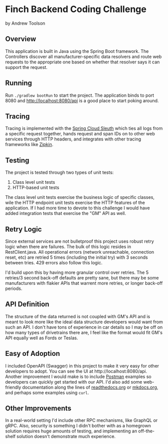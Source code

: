 # Finch Backend Coding Challenge

by Andrew Toolson

## Overview

This application is built in Java using the Spring Boot framework. The Controllers discover all
manufacturer-specific data resolvers and route web requests to the appropriate one based on whether
that resolver says it can support the request.

## Running

Run `./gradlew bootRun` to start the project. The application binds to port 8080 and 
[http://localhost:8080/api](http://localhost:8080/api) is a good place to start poking around.

## Tracing

Tracing is implemented with the [Spring Cloud Sleuth](https://spring.io/projects/spring-cloud-sleuth)
which ties all logs from a specific request together, hands request and span IDs on to other web services
through HTTP headers, and integrates with other tracing frameworks like [Zipkin](https://zipkin.io/).

## Testing

The project is tested through two types of unit tests:
1. Class level unit tests
1. HTTP-based unit tests

The class level unit tests exercise the business logic of specific classes, wile the HTTP endpoint unit
tests exercise the HTTP features of the application. If I had more time to devote to this challenge I
would have added integration tests that exercise the "GM" API as well.

## Retry Logic

Since external services are not bulletproof this project uses robust retry logic when there are failures.
The bulk of this logic resides in RestClient.java. All operational errors (network unreachable, connection 
reset, etc) are retried 5 times (including the initial try) with 3 seconds between tries. 429 errors also
follow this logic.

I'd build upon this by having more granular control over retries. The 5 retries/3 second back-off defaults
are pretty sane, but there may be some manufacturers with flakier APIs that warrent more retries, or longer
back-off periods.

## API Definition

The structure of the data returned is not coupled with GM's API and is meant to look more like the ideal data
structure developers would want from such an API. I don't have tons of experience in car details so I may be 
off on how many types of drivetrains there are, I feel like the format would fit GM's API equally well as Fords
or Teslas.

## Easy of Adoption

I included OpenAPI (Swagger) in this project to make it very easy for other developers to adopt. You can see the
UI at http://localhost:8080/api. Another improvement I would make is to include [Postman](https://www.postman.com/)
examples so developers can quickly get started with our API. I'd also add some web-friendly documentation along the
lines of [readthedocs.org](https://readthedocs.org/) or [mkdocs.org](https://www.mkdocs.org/), and perhaps some
examples using `curl`.

## Other Improvements

In a real-world setting I'd include other RPC mechanisms, like GraphQL or gRPC. Also, security is something I
didn't bother with as a homegrown solution requires huge amounts of testing, and implementing an off-the-shelf
solution doesn't demonstrate much experience.